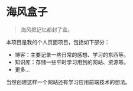 # 海风盒子

> 海风把记忆都封了盒。

本项目是我的个人页面项目，包括如下部分：

- 博客：主要记录一些日常的感想、学习的东西等。
- 知识库：存储一些平时学习用到的网站、资源等。
- 更多...

当然创建这样一个网站还有学习应用前端技术的想法。
